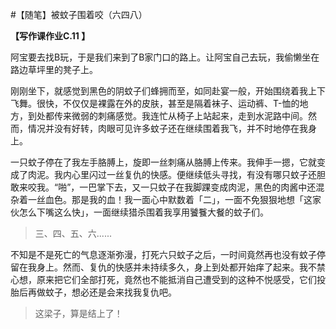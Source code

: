 #【随笔】被蚊子围着咬（六四八）

**【写作课作业C.11 】**

阿宝要去找B玩，于是我们来到了B家门口的路上。让阿宝自己去玩，我偷懒坐在路边草坪里的凳子上。

刚刚坐下，就感觉到黑色的阴蚊子们蜂拥而至，如同赴宴一般，开始围绕着我上下飞舞。很快，不仅仅是裸露在外的皮肤，甚至是隔着袜子、运动裤、T-恤的地方，到处都传来微弱的刺痛感觉。我连忙从椅子上站起来，走到水泥路中间。然而，情况并没有好转，肉眼可见许多蚊子还在继续围着我飞，并不时地停在我身上。

一只蚊子停在了我左手胳膊上，旋即一丝刺痛从胳膊上传来。我伸手一摁，它就变成了肉泥。我内心里闪过一丝复仇的快感。便继续低头寻找，有没有哪只蚊子还胆敢来咬我。“啪”，一巴掌下去，又一只蚊子在我脚踝变成肉泥，黑色的肉酱中还混杂着一丝血色。那是我的血！我一面心中默数着「二」，一面不免狠狠地想「这家伙怎么下嘴这么快」，一面继续猎杀围着我享用饕餮大餐的蚊子们。

> 三、四、五、六......

不知是不是死亡的气息逐渐弥漫，打死六只蚊子之后，一时间竟然再也没有蚊子停留在我身上。然而、复仇的快感并未持续多久，身上到处都开始痒了起来。我不禁心想，原来把它们全部打死，竟然也不能抵消自己遭受到的这种不悦感受，它们投胎后再做蚊子，想必还是会来找我复仇吧。

> 这梁子，算是结上了！